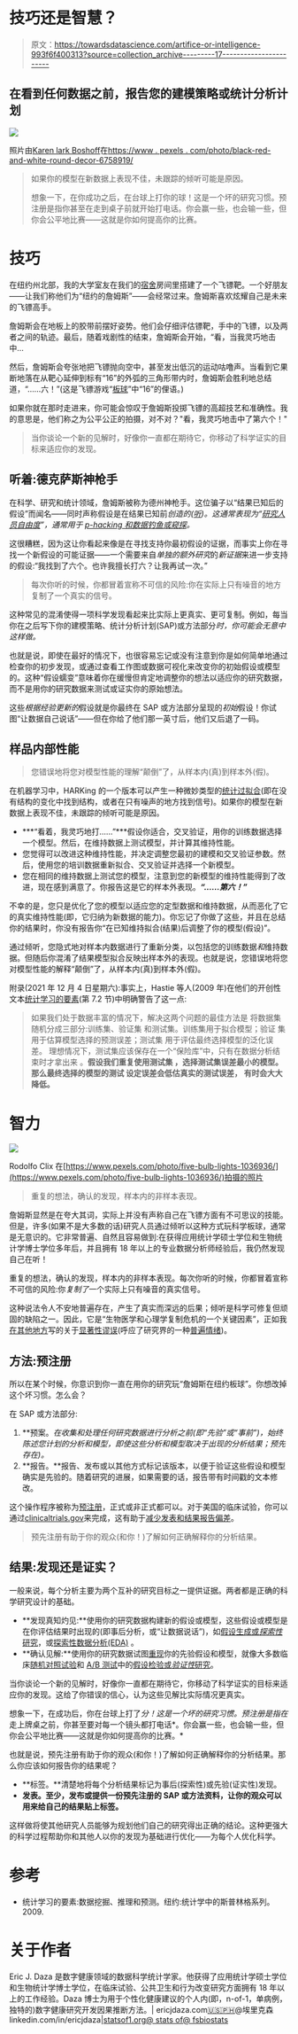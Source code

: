 # 技巧还是智慧？

> 原文：<https://towardsdatascience.com/artifice-or-intelligence-993f6f400313?source=collection_archive---------17----------------------->

## 在看到任何数据之前，报告您的建模策略或统计分析计划

![](img/dc103f37a33b88b2350d77ca4e2f168e.png)

照片由[Karen lark Boshoff](https://laarkstudio.com/)在[https://www . pexels . com/photo/black-red-and-white-round-decor-6758919/](https://www.pexels.com/photo/black-red-and-white-round-decor-6758919/)

> 如果你的模型在新数据上表现不佳，未跟踪的倾听可能是原因。
> 
> 想象一下，在你成功之后，在台球上打你的球！这是一个坏的研究习惯。预注册是指你甚至在走到桌子前就开始打电话。你会赢一些，也会输一些，但你会公平地比赛——这就是你如何提高你的比赛。

# 技巧

在纽约州北部，我的大学室友在我们的[宿舍](https://cornell.campusgroups.com/rrc/welcome-to-the-castle!/)房间里搭建了一个飞镖靶。一个好朋友——让我们称他们为“纽约的詹姆斯”——会经常过来。詹姆斯喜欢炫耀自己是未来的飞镖高手。

詹姆斯会在地板上的胶带前摆好姿势。他们会仔细评估镖靶，手中的飞镖，以及两者之间的轨迹。最后，随着戏剧性的结束，詹姆斯会开始，“看，当我灵巧地击中…

然后，詹姆斯会夸张地把飞镖抛向空中，甚至发出低沉的运动咕噜声。当看到它果断地落在从靶心延伸到标有“16”的外弧的三角形带内时，詹姆斯会胜利地总结道，“……六！”(这是飞镖游戏“[板球](https://en.wikipedia.org/wiki/Cricket_(darts))”中“16”的俚语。)

如果你就在那时走进来，你可能会惊叹于詹姆斯投掷飞镖的高超技艺和准确性。我的意思是，他们称之为公平公正的拍摄，对不对？"看，我灵巧地击中了第六个！"

> 当你谈论一个新的见解时，好像你一直都在期待它，你移动了科学证实的目标来适应你的发现。

## 听着:德克萨斯神枪手

在科学、研究和统计领域，詹姆斯被称为德州神枪手。这位骗子以“结果已知后的假设”而闻名——同时声称假设是在结果已知前*创造的([听](https://en.wikipedia.org/wiki/HARKing))。这通常表现为“[研究人员自由度](https://en.wikipedia.org/wiki/Researcher_degrees_of_freedom)”，通常用于 [p-hacking 和数据钓鱼或窥探](https://en.wikipedia.org/wiki/Data_dredging)。*

这很糟糕，因为这让你看起来像是在寻找支持你最初假设的证据，而事实上你在寻找一个新假设的可能证据——一个需要来自*单独的额外研究*的*新证据*来进一步支持的假设:“我找到了六个。也许我擅长打六？让我再试一次。”

> 每次你听的时候，你都冒着宣称不可信的风险:你在实际上只有噪音的地方复制了一个真实的信号。

这种常见的混淆使得一项科学发现看起来比实际上更真实、更可复制。例如，每当你在之后写下你的建模策略、统计分析计划(SAP)或方法部分*时，你可能会无意中这样做。*

也就是说，即使在最好的情况下，也很容易忘记或没有注意到你是如何简单地通过检查你的初步发现，或通过查看工作图或数据可视化来改变你的初始假设或模型的。这种“假设蠕变”意味着你在缓慢但肯定地调整你的想法以适应你的研究数据，而不是用你的研究数据来测试或证实你的原始想法。

这些*根据经验更新的*假设就是你最终在 SAP 或方法部分呈现的*初始*假设！你试图“让数据自己说话”——但在你给了他们那一英寸后，他们又后退了一码。

## 样品内部性能

> 您错误地将您对模型性能的理解“颠倒”了，从样本内(真)到样本外(假)。

在机器学习中，HARKing 的一个版本可以产生一种微妙类型的[统计过拟合](https://en.wikipedia.org/wiki/Overfitting)(即在没有结构的变化中找到结构，或者在只有噪声的地方找到信号)。如果你的模型在新数据上表现不佳，未跟踪的倾听可能是原因。

*   ***“看着，我灵巧地打……”***假设你适合，交叉验证，用你的训练数据选择一个模型。然后，在维持数据上测试模型，并计算其维持性能。
*   您觉得可以改进这种维持性能，并决定调整您最初的建模和交叉验证参数。然后，使用您的培训数据重新拟合、交叉验证并选择一个新模型。
*   您在相同的维持数据上测试您的模型，注意到您的新模型的维持性能得到了改进，现在感到满意了。你报告这是它的样本外表现。***“……第六！”***

不幸的是，您只是优化了您的模型以适应您的定型数据和维持数据，从而恶化了它的真实维持性能(即，它归纳为新数据的能力)。你忘记了你做了这些，并且在总结你的结果时，你没有报告你“在已知维持拟合(结果)后调整了你的模型(假设)”。

通过倾听，您隐式地对样本内数据进行了重新分类，以包括您的训练数据*和*维持数据。但随后你混淆了结果模型拟合反映出样本外的表现。也就是说，您错误地将您对模型性能的解释“颠倒”了，从样本内(真)到样本外(假)。

附录(2021 年 12 月 4 日星期六):事实上，Hastie 等人(2009 年)在他们的开创性文本[统计学习的要素](https://hastie.su.domains/ElemStatLearn/)(第 7.2 节)中明确警告了这一点:

> 如果我们处于数据丰富的情况下，解决这两个问题的最佳方法是
> 将数据集随机分成三部分:训练集、验证集
> 和测试集。训练集用于拟合模型；验证
> 集用于估算模型选择的预测误差；测试集
> 用于评估最终选择模型的泛化误差。
> 理想情况下，测试集应该保存在一个“保险库”中，只有在数据分析结束时才拿出来
> 。**假设我们重复使用测试集
> ，选择测试集误差最小的模型。那么最终选择的模型的测试
> 设定误差会低估真实的测试误差，
> 有时会大大降低。**

# 智力

![](img/d1bcab78ddf46386ffb51f59ea1cd594.png)

Rodolfo Clix 在[https://www.pexels.com/photo/five-bulb-lights-1036936/](https://www.pexels.com/photo/five-bulb-lights-1036936/)拍摄的照片

> 重复的想法，确认的发现，样本内的非样本表现。

詹姆斯显然是在夸大其词，实际上并没有声称自己在飞镖方面有不可思议的技能。但是，许多(如果不是大多数的话)研究人员通过倾听以这种方式玩科学板球，通常是无意识的。它非常普遍、自然且容易做到:在获得应用统计学硕士学位和生物统计学博士学位多年后，并且拥有 18 年以上的专业数据分析师经验后，我仍然发现自己在听！

重复的想法，确认的发现，样本内的非样本表现。每次你听的时候，你都冒着宣称不可信的风险:你*复制了*一个实际上只有噪音的真实信号。

这种说法令人不安地普遍存在，产生了真实而深远的后果；倾听是科学可修复但顽固的缺陷之一。因此，它是“生物医学和心理学复制危机的一个关键因素”，正如我[在其他地方](/ditch-statistical-significance-8b6532c175cb?sk=ca0fdc1447067647a9af8eddd2d24190)写的关于[显著性谬误](https://pubmed.ncbi.nlm.nih.gov/25888971/)(呼应了研究界的一种[普遍情绪](https://www.vox.com/future-perfect/21504366/science-replication-crisis-peer-review-statistics))。

## 方法:预注册

所以在某个时候，你意识到你一直在用你的研究玩“詹姆斯在纽约板球”。你想改掉这个坏习惯。怎么会？

在 SAP 或方法部分:

1.  **预案。**在收集和处理任何研究数据进行分析之前(即“先验”或“事前”)，始终陈述您计划的分析和模型，即使这些分析和模型取决于出现的分析结果*；预先存在)。*
2.  **报告。**报告、发布或以其他方式标记该版本，以便于验证这些假设和模型确实是先验的。随着研究的进展，如果需要的话，报告带有时间戳的文本修改。

这个操作程序被称为[预注册](https://www.cos.io/initiatives/prereg)，正式或非正式都可以。对于美国的临床试验，你可以通过[clinicaltrials.gov](https://clinicaltrials.gov/ct2/manage-recs/how-register)来完成，这有助于[减少发表和结果报告偏差](https://clinicaltrials.gov/ct2/manage-recs/background)。

> 预先注册有助于你的观众(和你！)了解如何正确解释你的分析结果。

## 结果:发现还是证实？

一般来说，每个分析主要为两个互补的研究目标之一提供证据。两者都是正确的科学研究设计的基础。

*   **发现真知灼见:**使用你的研究数据构建新的假设或模型，这些假设或模型是在你评估结果时出现的(即事后分析，或“让数据说话”)，如[假设生成或*探索性*研究](https://en.wikipedia.org/wiki/Research_design#Confirmatory_versus_exploratory_research)，或[探索性数据分析(EDA)](https://en.wikipedia.org/wiki/Exploratory_data_analysis) 。
*   **确认见解:**使用你的研究数据试图[重现](https://en.wikipedia.org/wiki/Reproducibility)你的先验假设和模型，就像大多数临床[随机对照试验](https://en.wikipedia.org/wiki/Randomized_controlled_trial)和 [A/B 测试](https://en.wikipedia.org/wiki/A/B_testing)中的[假设检验或*验证性*研究](https://en.wikipedia.org/wiki/Research_design#Confirmatory_versus_exploratory_research)。

当你谈论一个新的见解时，好像你一直都在期待它，你移动了科学证实的目标来适应你的发现。这给了你错误的信心，认为这些见解比实际情况更真实。

想象一下，在成功后，你在台球上打了*分！这是一个坏的研究习惯。预注册是指在*走上牌桌之前，你甚至要对每一个镜头都打电话*。你会赢一些，也会输一些，但你会公平地比赛——这就是你如何提高你的比赛。*

也就是说，预先注册有助于你的观众(和你！)了解如何正确解释你的分析结果。那么你应该如何报告你的结果呢？

*   **标签。**清楚地将每个分析结果标记为事后(探索性)或先验(证实性)发现。
*   **发表。至少，发布或提供一份预先注册的 SAP 或方法资料，让你的观众可以用来给自己的结果贴上标签。**

这样做将使其他研究人员能够为规划他们自己的研究得出正确的结论。这种更强大的科学过程帮助你和其他人以你的发现为基础进行优化——为每个人优化科学。

# 参考

*   统计学习的要素:数据挖掘、推理和预测。纽约:统计学中的斯普林格系列。2009.

# 关于作者

Eric J. Daza 是数字健康领域的数据科学统计学家。他获得了应用统计学硕士学位和生物统计学博士学位，在临床试验、公共卫生和行为改变研究方面拥有 18 年以上的工作经验。Daza 博士为用于个性化健康建议的个人内(即，n-of-1，单病例，独特的)数字健康研究开发因果推断方法。| ericjdaza.com[🇺🇸🇵🇭](https://www.ericjdaza.com/)@埃里克森 linkedin.com/in/ericjdaza|[statsof1.org](https://statsof1.org/)[@ stats of](https://twitter.com/statsof1)[@ fsbiostats](https://twitter.com/fsbiostats)